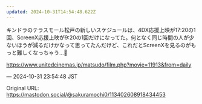 ```yaml
---
updated: 2024-10-31T14:54:48.622Z
---
```


<p>キンドラのテラスモール松戸の新しいスケジュールは、4DX応援上映が17:20の1回、ScreenX応援上映が9:20の1回だけになってた。何となく同じ時間の人が少ないほうが減るだけかなって思ってたんだけど、これだとScreenXを見るのがもっと難しくなっちゃう…🥲</p><p><a href="https://www.unitedcinemas.jp/matsudo/film.php?movie=11913&amp;from=daily" target="_blank" rel="nofollow noopener noreferrer" translate="no"><span class="invisible">https://www.</span><span class="ellipsis">unitedcinemas.jp/matsudo/film.</span><span class="invisible">php?movie=11913&amp;from=daily</span></a></p>

&mdash; 2024-10-31 23:54:48 JST

Original URL: https://mastodon.social/@sakuramochi0/113402608918434453
